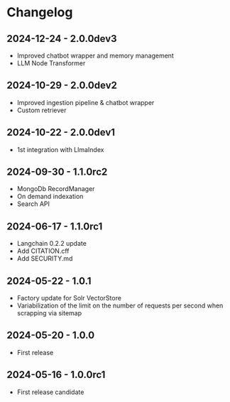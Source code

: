# Changelog

## 2024-12-24 - 2.0.0dev3

* Improved chatbot wrapper and memory management
* LLM Node Transformer

## 2024-10-29 - 2.0.0dev2

* Improved ingestion pipeline & chatbot wrapper
* Custom retriever

## 2024-10-22 - 2.0.0dev1

* 1st integration with LlmaIndex

## 2024-09-30 - 1.1.0rc2

* MongoDb RecordManager
* On demand indexation
* Search API

## 2024-06-17 - 1.1.0rc1

* Langchain 0.2.2 update
* Add CITATION.cff
* Add SECURITY.md

## 2024-05-22 - 1.0.1

* Factory update for Solr VectorStore
* Variabilization of the limit on the number of requests per second when scrapping via sitemap

## 2024-05-20 - 1.0.0

* First release

## 2024-05-16 - 1.0.0rc1

* First release candidate
